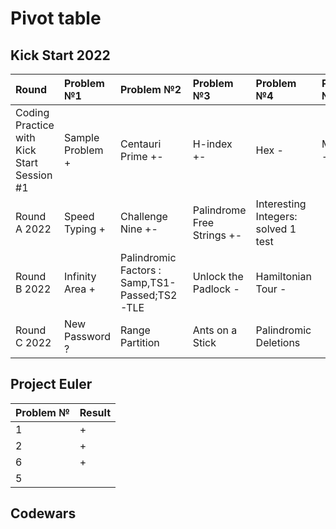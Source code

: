 # Pivot table
## Kick Start 2022
| Round                                      | Problem №1       | Problem №2                                    | Problem №3                 | Problem №4                          | Problem №5 |
|:-------------------------------------------|:-----------------|:----------------------------------------------|:---------------------------|:------------------------------------|:-----------|
| Coding Practice with Kick Start Session #1 | Sample Problem + | Centauri Prime +-                             | H-index +-                 | Hex -                               | Milk Tea - |
| Round A 2022                               | Speed Typing +   | Challenge Nine +-                             | Palindrome Free Strings +- | Interesting Integers: solved 1 test |            |
| Round B 2022                               | Infinity Area +  | Palindromic Factors : Samp,TS1-Passed;TS2-TLE | Unlock the Padlock -       | Hamiltonian Tour -                  |            |
| Round C 2022                               | New Password ?   | Range Partition                               | Ants on a Stick            | Palindromic Deletions               |            |

## Project Euler
| Problem № | Result |
|-----------|--------|
| 1         | +      |
| 2         | +      |
| 6         | +      |
| 5         |        |

## Codewars
